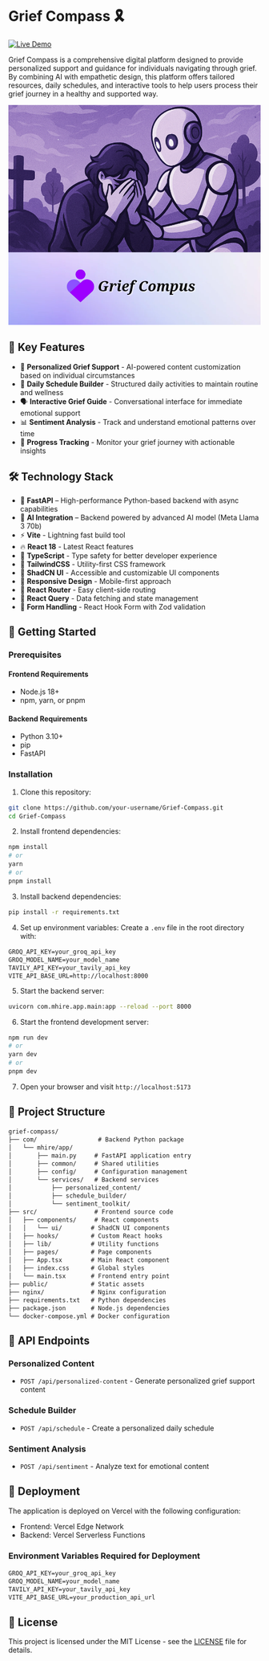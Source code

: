 # Grief Compass 🎗️

[![Live Demo](https://img.shields.io/badge/Live-Demo-brightgreen.svg)](https://grief-compass.vercel.app)

Grief Compass is a comprehensive digital platform designed to provide personalized support and guidance for individuals navigating through grief. By combining AI with empathetic design, this platform offers tailored resources, daily schedules, and interactive tools to help users process their grief journey in a healthy and supported way.

![Grief Compass](com/mhire/ui/public/gc.png)

## 🌟 Key Features

- 🤝 **Personalized Grief Support** - AI-powered content customization based on individual circumstances
- 📅 **Daily Schedule Builder** - Structured daily activities to maintain routine and wellness
- 🗣️ **Interactive Grief Guide** - Conversational interface for immediate emotional support
- 📊 **Sentiment Analysis** - Track and understand emotional patterns over time
- 🎯 **Progress Tracking** - Monitor your grief journey with actionable insights

## 🛠️ Technology Stack

- 🚀 **FastAPI** – High-performance Python-based backend with async capabilities
- 🧠 **AI Integration** – Backend powered by advanced AI model (Meta Llama 3 70b)
- ⚡️ **Vite** - Lightning fast build tool
- 🔥 **React 18** - Latest React features
- 🧩 **TypeScript** - Type safety for better developer experience
- 🎨 **TailwindCSS** - Utility-first CSS framework
- 🧰 **ShadCN UI** - Accessible and customizable UI components
- 📱 **Responsive Design** - Mobile-first approach
- 🧭 **React Router** - Easy client-side routing
- 🔄 **React Query** - Data fetching and state management
- 🧪 **Form Handling** - React Hook Form with Zod validation

## 🚀 Getting Started

### Prerequisites

#### Frontend Requirements
- Node.js 18+ 
- npm, yarn, or pnpm

#### Backend Requirements
- Python 3.10+
- pip
- FastAPI

### Installation

1. Clone this repository:
```bash
git clone https://github.com/your-username/Grief-Compass.git
cd Grief-Compass
```

2. Install frontend dependencies:
```bash
npm install
# or
yarn
# or
pnpm install
```

3. Install backend dependencies:
```bash
pip install -r requirements.txt
```

4. Set up environment variables:
Create a `.env` file in the root directory with:
```env
GROQ_API_KEY=your_groq_api_key
GROQ_MODEL_NAME=your_model_name
TAVILY_API_KEY=your_tavily_api_key
VITE_API_BASE_URL=http://localhost:8000
```

5. Start the backend server:
```bash
uvicorn com.mhire.app.main:app --reload --port 8000
```

6. Start the frontend development server:
```bash
npm run dev
# or
yarn dev
# or
pnpm dev
```

7. Open your browser and visit `http://localhost:5173`

## 📁 Project Structure

```
grief-compass/
├── com/                 # Backend Python package
│   └── mhire/app/
│       ├── main.py     # FastAPI application entry
│       ├── common/     # Shared utilities
│       ├── config/     # Configuration management
│       └── services/   # Backend services
│           ├── personalized_content/
│           ├── schedule_builder/
│           └── sentiment_toolkit/
├── src/                # Frontend source code
│   ├── components/     # React components
│   │   └── ui/        # ShadCN UI components
│   ├── hooks/         # Custom React hooks
│   ├── lib/           # Utility functions
│   ├── pages/         # Page components
│   ├── App.tsx        # Main React component
│   ├── index.css      # Global styles
│   └── main.tsx       # Frontend entry point
├── public/            # Static assets
├── nginx/             # Nginx configuration
├── requirements.txt   # Python dependencies
├── package.json       # Node.js dependencies
└── docker-compose.yml # Docker configuration
```

## 🔧 API Endpoints

### Personalized Content
- `POST /api/personalized-content` - Generate personalized grief support content

### Schedule Builder
- `POST /api/schedule` - Create a personalized daily schedule

### Sentiment Analysis
- `POST /api/sentiment` - Analyze text for emotional content

## 🚀 Deployment

The application is deployed on Vercel with the following configuration:
- Frontend: Vercel Edge Network
- Backend: Vercel Serverless Functions

### Environment Variables Required for Deployment
```env
GROQ_API_KEY=your_groq_api_key
GROQ_MODEL_NAME=your_model_name
TAVILY_API_KEY=your_tavily_api_key
VITE_API_BASE_URL=your_production_api_url
```

## 📄 License

This project is licensed under the MIT License - see the [LICENSE](LICENSE) file for details.
